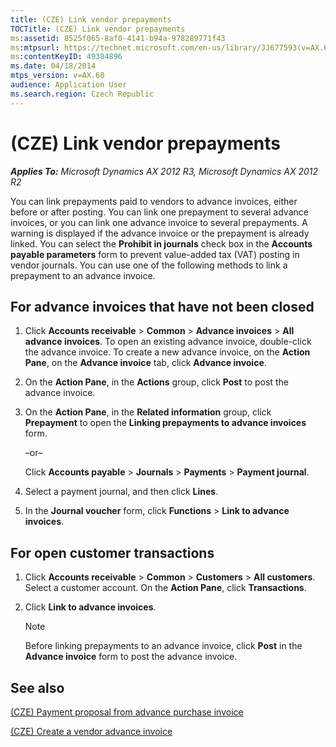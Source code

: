 ```yaml
---
title: (CZE) Link vendor prepayments
TOCTitle: (CZE) Link vendor prepayments
ms:assetid: 8525f065-8af0-4141-b94a-978289771f43
ms:mtpsurl: https://technet.microsoft.com/en-us/library/JJ677593(v=AX.60)
ms:contentKeyID: 49384896
ms.date: 04/18/2014
mtps_version: v=AX.60
audience: Application User
ms.search.region: Czech Republic
---
```


# (CZE) Link vendor prepayments 


_**Applies To:** Microsoft Dynamics AX 2012 R3, Microsoft Dynamics AX 2012 R2_

You can link prepayments paid to vendors to advance invoices, either before or after posting. You can link one prepayment to several advance invoices, or you can link one advance invoice to several prepayments. A warning is displayed if the advance invoice or the prepayment is already linked. You can select the **Prohibit in journals** check box in the **Accounts payable parameters** form to prevent value-added tax (VAT) posting in vendor journals. You can use one of the following methods to link a prepayment to an advance invoice.

## For advance invoices that have not been closed

1.  Click **Accounts receivable** \> **Common** \> **Advance invoices** \> **All advance invoices**. To open an existing advance invoice, double-click the advance invoice. To create a new advance invoice, on the **Action Pane**, on the **Advance invoice** tab, click **Advance invoice**.

2.  On the **Action Pane**, in the **Actions** group, click **Post** to post the advance invoice.

3.  On the **Action Pane**, in the **Related information** group, click **Prepayment** to open the **Linking prepayments to advance invoices** form.
    
    –or–
    
    Click **Accounts payable** \> **Journals** \> **Payments** \> **Payment journal**.

4.  Select a payment journal, and then click **Lines**.

5.  In the **Journal voucher** form, click **Functions** \> **Link to advance invoices**.

## For open customer transactions

1.  Click **Accounts receivable** \> **Common** \> **Customers** \> **All customers**. Select a customer account. On the **Action Pane**, click **Transactions**.

2.  Click **Link to advance invoices**.
    

    > [!NOTE]
    > <P>Before linking prepayments to an advance invoice, click <STRONG>Post</STRONG> in the <STRONG>Advance invoice</STRONG> form to post the advance invoice.</P>



## See also

[(CZE) Payment proposal from advance purchase invoice](cze-payment-proposal-from-advance-purchase-invoice.md)

[(CZE) Create a vendor advance invoice](cze-create-a-vendor-advance-invoice.md)

  


